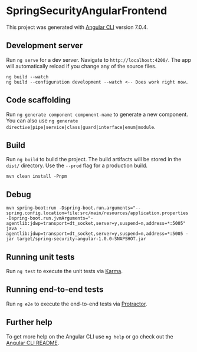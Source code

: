 # SpringSecurityAngularFrontend

This project was generated with [Angular CLI](https://github.com/angular/angular-cli) version 7.0.4.

## Development server

Run `ng serve` for a dev server. Navigate to `http://localhost:4200/`. The app will automatically reload if you change any of the source files.

```
ng build --watch
ng build --configuration development --watch <-- Does work right now.
```

## Code scaffolding

Run `ng generate component component-name` to generate a new component. You can also use `ng generate directive|pipe|service|class|guard|interface|enum|module`.

## Build

Run `ng build` to build the project. The build artifacts will be stored in the `dist/` directory. Use the `--prod` flag for a production build.

```
mvn clean install -Pnpm
```

## Debug
```
mvn spring-boot:run -Dspring-boot.run.arguments="--spring.config.location=file:src/main/resources/application.properties -Dspring-boot.run.jvmArguments="-agentlib:jdwp=transport=dt_socket,server=y,suspend=n,address=*:5005"
java -agentlib:jdwp=transport=dt_socket,server=y,suspend=n,address=*:5005 -jar target/spring-security-angular-1.0.0-SNAPSHOT.jar
```

## Running unit tests

Run `ng test` to execute the unit tests via [Karma](https://karma-runner.github.io).

## Running end-to-end tests

Run `ng e2e` to execute the end-to-end tests via [Protractor](http://www.protractortest.org/).

## Further help

To get more help on the Angular CLI use `ng help` or go check out the [Angular CLI README](https://github.com/angular/angular-cli/blob/master/README.md).
